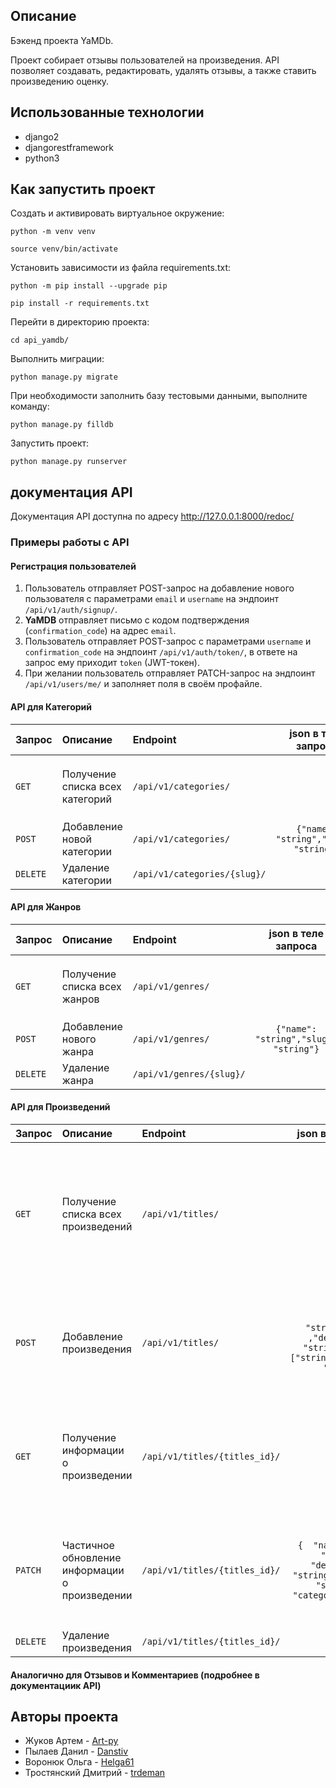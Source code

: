 ## Описание
Бэкенд проекта YaMDb.

Проект собирает отзывы пользователей на произведения. API позволяет создавать, редактировать, удалять отзывы, а также ставить произведению оценку.

## Использованные технологии
- django2
- djangorestframework
- python3

## Как запустить проект
Cоздать и активировать виртуальное окружение:

```
python -m venv venv

source venv/bin/activate
```

Установить зависимости из файла requirements.txt:

```
python -m pip install --upgrade pip

pip install -r requirements.txt
```

Перейти в директорию проекта:

```
cd api_yamdb/
```

Выполнить миграции:

```
python manage.py migrate
```

При необходимости заполнить базу тестовыми данными, выполните команду:

```
python manage.py filldb
```

Запустить проект:

```
python manage.py runserver
```

## документация API

Документация API доступна по адресу http://127.0.0.1:8000/redoc/

### Примеры работы с API
 
#### Регистрация пользователей

1. Пользователь отправляет POST-запрос на добавление нового пользователя с параметрами `email` и `username` на эндпоинт `/api/v1/auth/signup/`.
2. **YaMDB** отправляет письмо с кодом подтверждения (`confirmation_code`) на адрес `email`.
3. Пользователь отправляет POST-запрос с параметрами `username` и `confirmation_code` на эндпоинт `/api/v1/auth/token/`, в ответе на запрос ему приходит `token` (JWT-токен).
4. При желании пользователь отправляет PATCH-запрос на эндпоинт `/api/v1/users/me/` и заполняет поля в своём профайле.

#### API для Категорий

| Запрос | Описание | Endpoint | json в теле запроса | Ответ |
|:-|:-|:-|:-:|:-:|
|`GET`|Получение списка всех категорий|`/api/v1/categories/`| | `{"count": 0,"next": "string","previous": "string","results": [{"name": "string","slug": "string"}]}` |
|`POST`|Добавление новой категории|`/api/v1/categories/`|`{"name": "string","slug": "string"}`|`{"name": "string","slug": "string"}`|`{"name": "string","slug": "string"}`|`{"name": "string","slug": "string"}`|
|`DELETE`|Удаление категории|`/api/v1/categories/{slug}/`| | |

#### API для Жанров

| Запрос | Описание | Endpoint | json в теле запроса | Ответ |
|:-|:-|:-|:-:|:-:|
|`GET`|Получение списка всех жанров|`/api/v1/genres/`||`{"count": 0,"next": "string","previous": "string","results": [{"name": "string","slug": "string"}]}`|
|`POST`|Добавление нового жанра|`/api/v1/genres/`| `{"name": "string","slug": "string"}`|`{"name": "string","slug": "string"}`| `{"name": "string","slug": "string"}`|`{"name": "string","slug": "string"}`|
|`DELETE`|Удаление жанра|`/api/v1/genres/{slug}/`| | |

#### API для Произведений

| Запрос | Описание | Endpoint | json в теле запроса | Ответ |
|:-|:-|:-|:-:|:-:|
|`GET`|Получение списка всех произведений|`/api/v1/titles/`||`{"count": 0,"next": string","previous": "string","results": [{"id": 0,"name": "string","year": 0,"rating": 0,"description": "string","genre": [{"name": "string","slug": "string"}],"category": {"name": "string","slug": "string"}}]}`|
|`POST`|Добавление произведения|`/api/v1/titles/`|`{"name": "string","year": ,"description": "string","genre": ["string"],"category": "string"}`|`{"id": 0,"name": "string","year": 0,"rating": 0,"description": string","genre": [{"name": "string","slug": "string"}],"category": {"name": "string","slug": "string"}}`|
|`GET`|Получение информации о произведении|`/api/v1/titles/{titles_id}/`||`{  "id": 0,  name": "string",  "year": 0,  "rating": 0,  "description": "string",  "genre": [    {      name": "string",      "slug": "string"    }  ],  "category": {    "name": "string",    slug": "string"  }}`|
|`PATCH`|Частичное обновление информации о произведении|`/api/v1/titles/{titles_id}/`|`{  "name": string",  "year": 0,  "description": "string",  "genre": [    "string"  ],  "category": "string"}`|`{  "id": 0,  "name": "string",  "year": 0,  "rating": 0,  "description": "string",  "genre": [    {      "name": "string",      "slug": "string"    }  ],  "category": {    "name": "string",    "slug": "string"  }}`|
|`DELETE`|Удаление произведения|`/api/v1/titles/{titles_id}/`|||

#### Аналогично для Отзывов и Комментариев (подробнее в документациик API)

## Авторы проекта

- Жуков Артем - [Art-py](https://github.com/Art-py)
- Пылаев Данил - [Danstiv](https://github.com/danstiv)
- Воронюк Ольга - [Helga61](https://github.com/Helga61)
- Тростянский Дмитрий - [trdeman](https://github.com/trdeman)